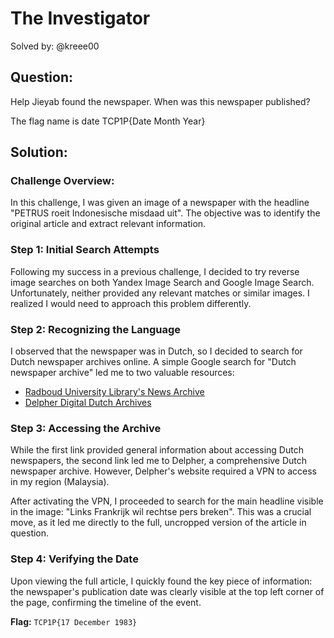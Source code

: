 # The Investigator

Solved by: @kreee00

## Question:
Help Jieyab found the newspaper. When was this newspaper published?

The flag name is date TCP1P{Date Month Year}

## Solution:

### Challenge Overview:

In this challenge, I was given an image of a newspaper with the headline "PETRUS roeit Indonesische misdaad uit". The objective was to identify the original article and extract relevant information.

### Step 1: Initial Search Attempts

Following my success in a previous challenge, I decided to try reverse image searches on both Yandex Image Search and Google Image Search. Unfortunately, neither provided any relevant matches or similar images. I realized I would need to approach this problem differently.

### Step 2: Recognizing the Language

I observed that the newspaper was in Dutch, so I decided to search for Dutch newspaper archives online. A simple Google search for "Dutch newspaper archive" led me to two valuable resources:

- [Radboud University Library's News Archive](https://libguides.ru.nl/news/delpher)
- [Delpher Digital Dutch Archives](https://www.delpher.nl/)

### Step 3: Accessing the Archive

While the first link provided general information about accessing Dutch newspapers, the second link led me to Delpher, a comprehensive Dutch newspaper archive. However, Delpher's website required a VPN to access in my region (Malaysia).

After activating the VPN, I proceeded to search for the main headline visible in the image: "Links Frankrijk wil rechtse pers breken". This was a crucial move, as it led me directly to the full, uncropped version of the article in question.

### Step 4: Verifying the Date

Upon viewing the full article, I quickly found the key piece of information: the newspaper's publication date was clearly visible at the top left corner of the page, confirming the timeline of the event.

**Flag:** `TCP1P{17 December 1983}`
